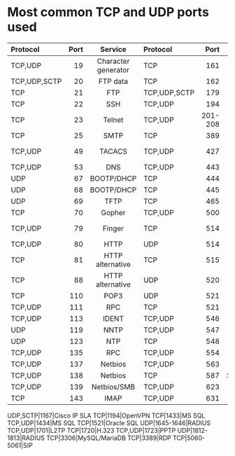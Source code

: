 Most common TCP and UDP ports used
===

|Protocol|Port|Service|Protocol|Port|Service|Protocol|Port|Service|
|:---|---:|:---:|:---|---:|:---:|:---|---:|:---:|
TCP,UDP|19|Character generator|TCP|161|SNMP|TCP,UDP|635|NFS
TCP,UDP,SCTP|20|FTP data|TCP|162|SNMP Trap|TCP|636|LDAPS
TCP|21|FTP|TCP,UDP,SCTP|179|BGP|TCP,UDP|689|NMAP
TCP|22|SSH|TCP,UDP|194|IRC|UDP|694|HA-cluster
TCP|23|Telnet|TCP,UDP|201-208|Appletalk|TCP,UDP|703|FortiGate
TCP|25|SMTP|TCP|389|LDAP|TCP,UDP|730|FortiGate
TCP,UDP|49|TACACS|TCP,UDP|427|SLP|TCP,UDP|781-783|HP iLO
TCP,UDP|53|DNS|TCP,UDP|443|HTTPS|UDP|853|DNS/TLS
UDP|67|BOOTP/DHCP|TCP|444|Cisco Webex|TCP,UDP|860|iSCSI
UDP|68|BOOTP/DHCP|TCP|445|SMB|TCP,UDP|861|OWAMP
UDP|69|TFTP|TCP|465|SMTPS|TCP,UDP|862|TWAMP
TCP|70|Gopher|TCP,UDP|500|IPsec/IKE|TCP|873|Rsync
TCP,UDP|79|Finger|TCP|514|rsh|TCP|902-903|VMware
TCP,UDP|80|HTTP|UDP|514|Syslog|TCP|912|APEX
TCP|81|HTTP alternative|TCP|515|Printer|TCP,UDP|913|APEX,VMware
TCP|88|HTTP alternative|UDP|520|RIP|TCP|950|NFS
TCP|110|POP3|UDP|521|RIPng|TCP,UDP|953|DNS/RDNC
TCP,UDP|111|RPC|TCP|521|IRC|TCP|990|FTPS
TCP,UDP|113|IDENT|TCP,UDP|546|DHCPv6|TCP|993|IMAPS
UDP|119|NNTP|TCP,UDP|547|DHCPv6|TCP,UDP|994|IRCS
UDP|123|NTP|TCP|548|AFS|TCP|995|POP3S
TCP,UDP|135|RPC|TCP,UDP|554|RTSP|TCP|1024|kdm
TCP,UDP|137|Netbios|TCP,UDP|563|NNTPS|
TCP,UDP|138|Netbios|TCP|587|SMTP/STARTTLS|
TCP,UDP|139|Netbios/SMB|TCP,UDP|623|IPMI/BMC|
TCP|143|IMAP|TCP,UDP|631|IPP|

UDP,SCTP|1167|Cisco IP SLA
TCP|1194|OpenVPN
TCP|1433|MS SQL
TCP,UDP|1434|MS SQL
TCP|1521|Oracle SQL
UDP|1645-1646|RADIUS
TCP,UDP|1701|L2TP
TCP|1720|H.323
TCP,UDP|1723|PPTP
UDP|1812-1813|RADIUS
TCP|3306|MySQL/MariaDB
TCP|3389|RDP
TCP|5060-5061|SIP

